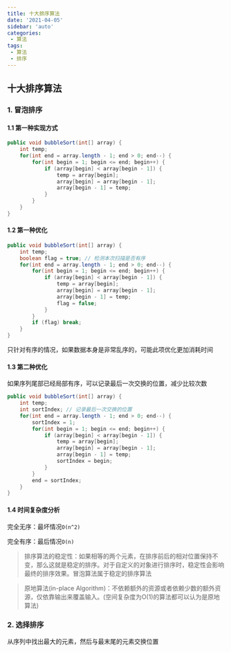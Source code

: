 ```yaml
---
title: 十大排序算法
date: '2021-04-05'
sidebar: 'auto'
categories:
 - 算法
tags:
 - 算法
 - 排序
---
```


## 十大排序算法

### 1. 冒泡排序

#### 1.1 第一种实现方式

```java
public void bubbleSort(int[] array) {
    int temp;
    for(int end = array.length - 1; end > 0; end--) {
        for(int begin = 1; begin <= end; begin++) {
            if (array[begin] < array[begin - 1]) {
                temp = array[begin];
                array[begin] = array[begin - 1];
                array[begin - 1] = temp;
            }
        }
    }
}
```

#### 1.2 第一种优化

```java
public void bubbleSort(int[] array) {
    int temp;
    boolean flag = true; // 检测本次扫描是否有序
    for(int end = array.length - 1; end > 0; end--) {
        for(int begin = 1; begin <= end; begin++) {
            if (array[begin] < array[begin - 1]) {
                temp = array[begin];
                array[begin] = array[begin - 1];
                array[begin - 1] = temp;
                flag = false;
        	}
        }
        if (flag) break;
    }
}
```

只针对有序的情况，如果数据本身是非常乱序的，可能此项优化更加消耗时间

#### 1.3 第二种优化

如果序列尾部已经局部有序，可以记录最后一次交换的位置，减少比较次数

```java
public void bubbleSort(int[] array) {
    int temp;
    int sortIndex; // 记录最后一次交换的位置
    for(int end = array.length - 1; end > 0; end--) {
        sortIndex = 1;
        for(int begin = 1; begin <= end; begin++) {
            if (array[begin] < array[begin - 1]) {
                temp = array[begin];
                array[begin] = array[begin - 1];
                array[begin - 1] = temp;
                sortIndex = begin;
            }
        }
    	end = sortIndex;
    }
}
```

#### 1.4 时间复杂度分析

完全无序：最坏情况`O(n^2)`

完全有序：最后情况`O(n)`

> 排序算法的稳定性：如果相等的两个元素，在排序前后的相对位置保持不变，那么这就是稳定的排序。对于自定义的对象进行排序时，稳定性会影响最终的排序效果。冒泡算法属于稳定的排序算法

> 原地算法(in-place Algorithm)：不依赖额外的资源或者依赖少数的额外资源，仅依靠输出来覆盖输入。(空间复杂度为O(1)的算法都可以认为是原地算法)

### 2. 选择排序

从序列中找出最大的元素，然后与最末尾的元素交换位置